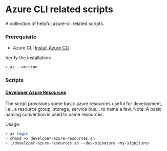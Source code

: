 # Azure CLI related scripts
A collection of helpful azure-cli related scripts.

### Prerequisite
* Azure CLI [Install Azure CLI](https://docs.microsoft.com/en-us/cli/azure/install-azure-cli?view=azure-cli-latest)

Verify the installation:
```bash
> az --version
```

### Scripts

#### [Developer Azure Resources](https://github.com/bkot88/utility/blob/master/scripts/azure-cli/developer-azure-resources.sh)
The script provisions some basic azure resources useful for development, i.e., a resource group, storage, service bus... to name a few.
Note: A basic naming convention is used to name resources.

Usage:
```bash
> az login
> chmod +x developer-azure-resources.sh
> ./developer-azure-resources.sh --dev-signature <my-signiture>
```

